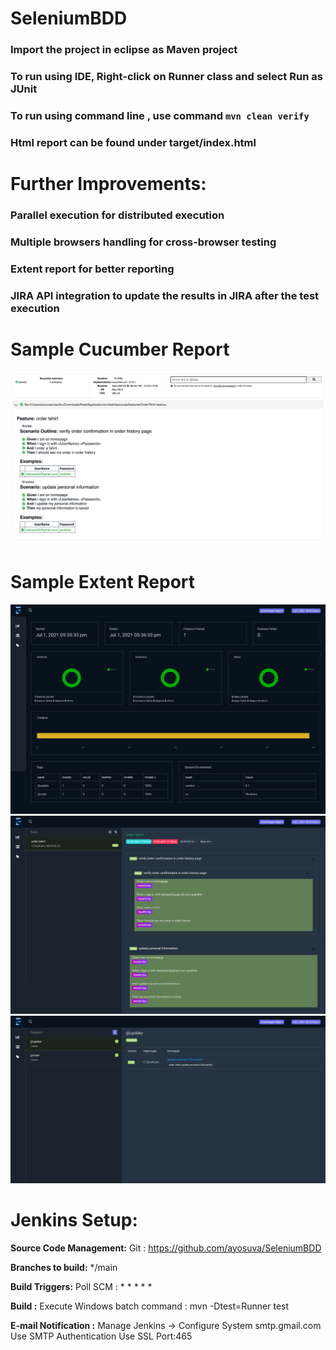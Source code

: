 # SeleniumBDD

### Import the project in eclipse as Maven project
### To run using IDE, Right-click on Runner class and select Run as JUnit
### To run using command line , use command ```mvn clean verify```
### Html report can be found under target/index.html
 
# Further Improvements:
### Parallel execution for distributed execution
### Multiple browsers handling for cross-browser testing
### Extent report for better reporting
### JIRA API integration to update the results in JIRA after the test execution

# Sample Cucumber Report
<img src="https://github.com/ayosuva/SeleniumBDD/blob/main/cucumber.png">

# Sample Extent Report
<img src="https://github.com/ayosuva/SeleniumBDD/blob/main/1.png">
<img src="https://github.com/ayosuva/SeleniumBDD/blob/main/2.png">
<img src="https://github.com/ayosuva/SeleniumBDD/blob/main/3.png">

# Jenkins Setup:

**Source Code Management:** Git : https://github.com/ayosuva/SeleniumBDD

**Branches to build:** */main

**Build Triggers:** Poll SCM : * * * * *

**Build :** Execute Windows batch command : mvn -Dtest=Runner test

**E-mail Notification :** 
Manage Jenkins -> Configure System
smtp.gmail.com
Use SMTP Authentication
Use SSL
Port:465
